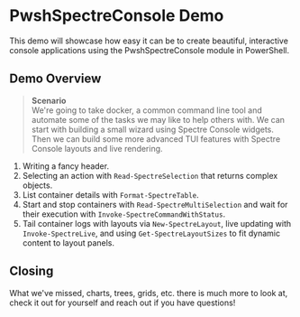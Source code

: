 # PwshSpectreConsole Demo

This demo will showcase how easy it can be to create beautiful, interactive console applications using the PwshSpectreConsole module in PowerShell.

## Demo Overview

> **Scenario**  
> We're going to take docker, a common command line tool and automate some of the tasks we may like to help others with.
> We can start with building a small wizard using Spectre Console widgets.  
> Then we can build some more advanced TUI features with Spectre Console layouts and live rendering.

1. Writing a fancy header.
2. Selecting an action with `Read-SpectreSelection` that returns complex objects.
3. List container details with `Format-SpectreTable`.
4. Start and stop containers with `Read-SpectreMultiSelection` and wait for their execution with `Invoke-SpectreCommandWithStatus`.
5. Tail container logs with layouts via `New-SpectreLayout`, live updating with `Invoke-SpectreLive`, and using `Get-SpectreLayoutSizes` to fit dynamic content to layout panels.

## Closing

What we've missed, charts, trees, grids, etc. there is much more to look at, check it out for yourself and reach out if you have questions!